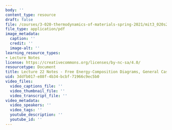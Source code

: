 ```yaml
---
body: ''
content_type: resource
draft: false
file: /courses/3-020-thermodynamics-of-materials-spring-2021/mit3_020s21_l22.pdf
file_type: application/pdf
image_metadata:
  caption: ''
  credit: ''
  image-alt: ''
learning_resource_types:
- Lecture Notes
license: https://creativecommons.org/licenses/by-nc-sa/4.0/
resourcetype: Document
title: Lecture 22 Notes - Free Energy-Composition Diagrams, General Case
uid: 3ddfb017-e88f-4b34-bcbf-71966c9ec5b0
video_files:
  video_captions_file: ''
  video_thumbnail_file: ''
  video_transcript_file: ''
video_metadata:
  video_speakers: ''
  video_tags: ''
  youtube_description: ''
  youtube_id: ''
---
```

